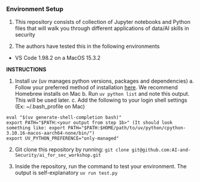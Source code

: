 ### Environment Setup
1. This repository consists of collection of Jupyter notebooks and Python files that will walk you through different applications of data/AI skills in security

2. The authors have tested this in the following environments
- VS Code 1.98.2 on a MacOS 15.3.2


**INSTRUCTIONS**
1. Install uv (uv manages python versions, packages and dependencies)
a. Follow your preferred method of installation [here](https://docs.astral.sh/uv/getting-started/installation/). We recommend Homebrew installs on Mac
b. Run `uv python list` and note this output. This will be used later. 
c. Add the following to your login shell settings (Ex: ~/.bash_profile on Mac)
```
eval "$(uv generate-shell-completion bash)"
export PATH="$PATH:<your output from step 1b>" (It should look something like: export PATH="$PATH:$HOME/path/to/uv/python/cpython-3.10.16-macos-aarch64-none/bin/")
export UV_PYTHON_PREFERENCE="only-managed"
```

2. Git clone this repository by running:  `git clone git@github.com:AI-and-Security/ai_for_sec_workshop.git`

3. Inside the repository, run the command to test your environment. The output is self-explanatory
`uv run test.py` 